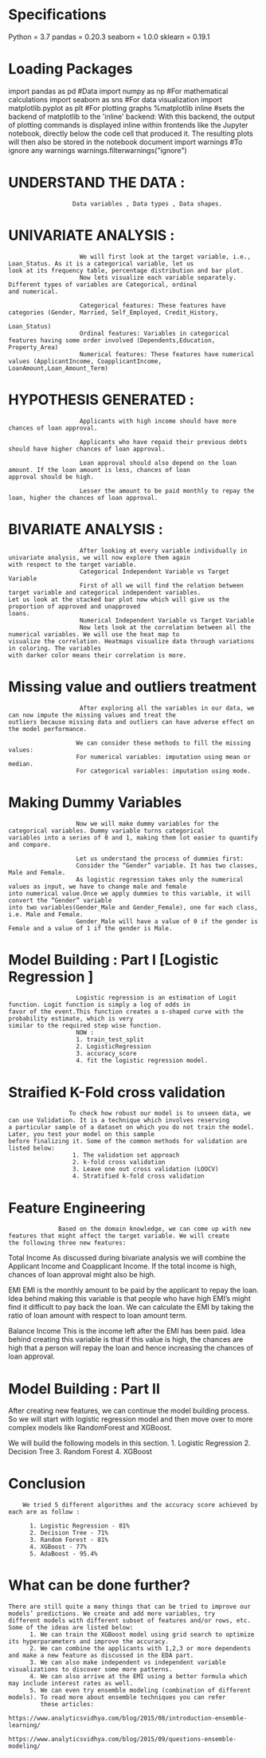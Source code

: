 # Specifications

Python = 3.7
pandas = 0.20.3
seaborn = 1.0.0
sklearn = 0.19.1


# Loading Packages

import pandas as pd                    #Data
import numpy as np                     #For mathematical calculations 
import seaborn as sns                  #For data visualization 
import matplotlib.pyplot as plt        #For plotting graphs 
%matplotlib inline                     #sets the backend of matplotlib to the 'inline' backend: With this backend, the output                                                  of plotting commands is displayed inline within frontends like the Jupyter notebook,                                                    directly below the code cell that produced it. The resulting plots will then also be                                                    stored in the notebook document
import warnings                        #To ignore any warnings 
warnings.filterwarnings("ignore")



# UNDERSTAND THE DATA : 

                      Data variables , Data types , Data shapes.

                    

# UNIVARIATE ANALYSIS : 
                        We will first look at the target variable, i.e., Loan_Status. As it is a categorical variable, let us                                   look at its frequency table, percentage distribution and bar plot.                                                     
                        Now lets visualize each variable separately. Different types of variables are Categorical, ordinal                                       and numerical.

                        Categorical features: These features have categories (Gender, Married, Self_Employed, Credit_History,                                                                                                                              
                                                                                                                 Loan_Status)
                        Ordinal features: Variables in categorical features having some order involved (Dependents,Education,                                                                                                                Property_Area)
                        Numerical features: These features have numerical values (ApplicantIncome, CoapplicantIncome,                                                                                                          LoanAmount,Loan_Amount_Term)
                      
# HYPOTHESIS GENERATED : 

                        Applicants with high income should have more chances of loan approval.
                        
                        Applicants who have repaid their previous debts should have higher chances of loan approval.
                        
                        Loan approval should also depend on the loan amount. If the loan amount is less, chances of loan                                         approval should be high.
                        
                        Lesser the amount to be paid monthly to repay the loan, higher the chances of loan approval.        
                    
# BIVARIATE ANALYSIS : 
                        After looking at every variable individually in univariate analysis, we will now explore them again                                     with respect to the target variable.                   
                        Categorical Independent Variable vs Target Variable
                        First of all we will find the relation between target variable and categorical independent variables.                                   Let us look at the stacked bar plot now which will give us the proportion of approved and unapproved                                     loans.
                        Numerical Independent Variable vs Target Variable
                        Now lets look at the correlation between all the numerical variables. We will use the heat map to                                       visualize the correlation. Heatmaps visualize data through variations in coloring. The variables                                         with darker color means their correlation is more.
                 
 # Missing value and outliers treatment
                        After exploring all the variables in our data, we can now impute the missing values and treat the                                      outliers because missing data and outliers can have adverse effect on the model performance.
                        
                       We can consider these methods to fill the missing values:
                       For numerical variables: imputation using mean or median.
                       For categorical variables: imputation using mode.
                       
 # Making Dummy Variables
                       Now we will make dummy variables for the categorical variables. Dummy variable turns categorical                                        variables into a series of 0 and 1, making them lot easier to quantify and compare. 
                       
                       Let us understand the process of dummies first:
                       Consider the “Gender” variable. It has two classes, Male and Female.
                       As logistic regression takes only the numerical values as input, we have to change male and female                                      into numerical value.Once we apply dummies to this variable, it will convert the “Gender” variable                                      into two variables(Gender_Male and Gender_Female), one for each class, i.e. Male and Female.
                       Gender_Male will have a value of 0 if the gender is Female and a value of 1 if the gender is Male.
                       
  # Model Building : Part I [Logistic Regression ]
                       Logistic regression is an estimation of Logit function. Logit function is simply a log of odds in                                        favor of the event.This function creates a s-shaped curve with the probability estimate, which is very                                  similar to the required step wise function.
                       NOW : 
                       1. train_test_split  
                       2. LogisticRegression
                       3. accuracy_score
                       4. fit the logistic regression model.
                       
  # Straified K-Fold cross validation
                     To check how robust our model is to unseen data, we can use Validation. It is a technique which involves reserving                      a particular sample of a dataset on which you do not train the model. Later, you test your model on this sample                          before finalizing it. Some of the common methods for validation are listed below:
                      1. The validation set approach
                      2. k-fold cross validation
                      3. Leave one out cross validation (LOOCV)
                      4. Stratified k-fold cross validation
                      
# Feature Engineering
                  Based on the domain knowledge, we can come up with new features that might affect the target variable. We will create                  the following three new features:

Total Income 
As discussed during bivariate analysis we will combine the Applicant Income and Coapplicant Income. If the total income is high, chances of loan approval might also be high.

EMI 
EMI is the monthly amount to be paid by the applicant to repay the loan. Idea behind making this variable is that people who have high EMI’s might find it difficult to pay back the loan. We can calculate the EMI by taking the ratio of loan amount with respect to loan amount term.

Balance Income 
This is the income left after the EMI has been paid. Idea behind creating this variable is that if this value is high, the chances are high that a person will repay the loan and hence increasing the chances of loan approval. 


# Model Building : Part II
After creating new features, we can continue the model building process. So we will start with logistic regression model and then move over to more complex models like RandomForest and XGBoost.

We will build the following models in this section.
         1. Logistic Regression
         2. Decision Tree
         3. Random Forest
         4. XGBoost
         
# Conclusion 
        We tried 5 different algorithms and the accuracy score achieved by each are as follow :

          1. Logistic Regression - 81%
          2. Decision Tree - 71%
          3. Random Forest - 81%
          4. XGBoost - 77%
          5. AdaBoost - 95.4%
      
# What can be done further?
    There are still quite a many things that can be tried to improve our models’ predictions. We create and add more variables, try   
    different models with different subset of features and/or rows, etc. Some of the ideas are listed below:
          1. We can train the XGBoost model using grid search to optimize its hyperparameters and improve the accuracy.
          2. We can combine the applicants with 1,2,3 or more dependents and make a new feature as discussed in the EDA part.
          3. We can also make independent vs independent variable visualizations to discover some more patterns.
          4. We can also arrive at the EMI using a better formula which may include interest rates as well.
          5. We can even try ensemble modeling (combination of different models). To read more about ensemble techniques you can refer   
             these articles:
                            https://www.analyticsvidhya.com/blog/2015/08/introduction-ensemble-learning/
                            https://www.analyticsvidhya.com/blog/2015/09/questions-ensemble-modeling/
